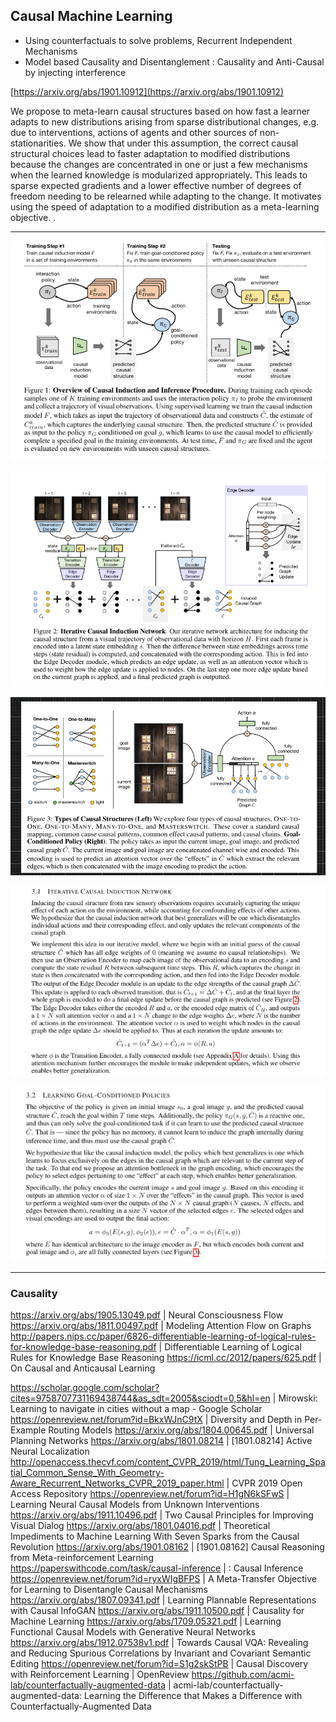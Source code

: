 
## Causal Machine Learning

- Using counterfactuals to solve problems, Recurrent Independent Mechanisms
- Model based Causality and Disentanglement : Causality and Anti-Causal by injecting interference

[https://arxiv.org/abs/1901.10912](https://arxiv.org/abs/1901.10912)

We propose to meta-learn causal structures based on how fast a learner adapts to new distributions arising from sparse distributional changes, e.g. due to interventions, actions of agents and other sources of non-stationarities. We show that under this assumption, the correct causal structural choices lead to faster adaptation to modified distributions because the changes are concentrated in one or just a few mechanisms when the learned knowledge is modularized appropriately. This leads to sparse expected gradients and a lower effective number of degrees of freedom needing to be relearned while adapting to the change. It motivates using the speed of adaptation to a modified distribution as a meta-learning objective. .

---

![](2020-07-21-05-34-53.png)

![](2020-07-21-05-35-22.png)

![](2020-07-21-14-24-55.png)

![](2020-07-21-05-37-40.png)

![](2020-07-21-05-39-44.png)


---


### Causality

https://arxiv.org/abs/1905.13049.pdf | Neural Consciousness Flow
https://arxiv.org/abs/1811.00497.pdf | Modeling Attention Flow on Graphs
http://papers.nips.cc/paper/6826-differentiable-learning-of-logical-rules-for-knowledge-base-reasoning.pdf | Differentiable Learning of Logical Rules for Knowledge Base Reasoning
https://icml.cc/2012/papers/625.pdf | On Causal and Anticausal Learning

https://scholar.google.com/scholar?cites=9758707731169438744&as_sdt=2005&sciodt=0,5&hl=en | Mirowski: Learning to navigate in cities without a map - Google Scholar
https://openreview.net/forum?id=BkxWJnC9tX | Diversity and Depth in Per-Example Routing Models
https://arxiv.org/abs/1804.00645.pdf | Universal Planning Networks
https://arxiv.org/abs/1801.08214 | [1801.08214] Active Neural Localization
http://openaccess.thecvf.com/content_CVPR_2019/html/Tung_Learning_Spatial_Common_Sense_With_Geometry-Aware_Recurrent_Networks_CVPR_2019_paper.html | CVPR 2019 Open Access Repository
https://openreview.net/forum?id=H1gN6kSFwS | Learning Neural Causal Models from Unknown Interventions
https://arxiv.org/abs/1911.10496.pdf | Two Causal Principles for Improving Visual Dialog
https://arxiv.org/abs/1801.04016.pdf | Theoretical Impediments to Machine Learning With Seven Sparks from the Causal Revolution
https://arxiv.org/abs/1901.08162 | [1901.08162] Causal Reasoning from Meta-reinforcement Learning
https://paperswithcode.com/task/causal-inference | : Causal Inference
https://openreview.net/forum?id=ryxWIgBFPS | A Meta-Transfer Objective for Learning to Disentangle Causal Mechanisms
https://arxiv.org/abs/1807.09341.pdf | Learning Plannable Representations with Causal InfoGAN
https://arxiv.org/abs/1911.10500.pdf | Causality for Machine Learning
https://arxiv.org/abs/1709.05321.pdf | Learning Functional Causal Models with Generative Neural Networks
https://arxiv.org/abs/1912.07538v1.pdf | Towards Causal VQA: Revealing and Reducing Spurious Correlations by Invariant and Covariant Semantic Editing
https://openreview.net/forum?id=S1g2skStPB | Causal Discovery with Reinforcement Learning | OpenReview
https://github.com/acmi-lab/counterfactually-augmented-data | acmi-lab/counterfactually-augmented-data: Learning the Difference that Makes a Difference with Counterfactually-Augmented Data
